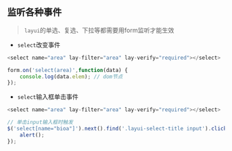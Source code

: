 ## 监听各种事件

> `layui`的单选、复选、下拉等都需要用form监听才能生效

* `select`改变事件

```javascript
<select name="area" lay-filter="area" lay-verify="required"></select>

form.on('select(area)',function(data) {
    console.log(data.elem); // dom节点
});

```

* `select`输入框单击事件
```javascript
<select name="area" lay-filter="area" lay-verify="required"></select>

// 单击input输入框时触发
$('select[name="bioa"]').next().find('.layui-select-title input').click(function () {
    alert();
});

```
